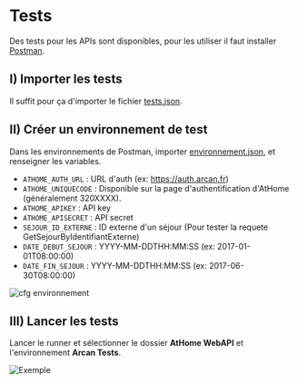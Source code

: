 # Tests

Des tests pour les APIs sont disponibles, pour les utiliser il faut installer [Postman](https://www.getpostman.com/ "postman").

## I) Importer les tests

Il suffit pour ça d'importer le fichier [tests.json](https://raw.githubusercontent.com/up-arcan/WebAPI/master/tests/tests.json).

## II) Créer un environnement de test

Dans les environnements de Postman, importer [environnement.json](https://raw.githubusercontent.com/up-arcan/WebAPI/master/tests/environnement.json), et renseigner les variables.

- `ATHOME_AUTH_URL` : URL d'auth (ex: https://auth.arcan.fr)
- `ATHOME_UNIQUECODE` : Disponible sur la page d'authentification d'AtHome (généralement 320XXXX).
- `ATHOME_APIKEY` : API key
- `ATHOME_APISECRET` : API secret
- `SEJOUR_ID_EXTERNE` : ID externe d'un séjour (Pour tester la requete GetSejourByIdentifiantExterne)
- `DATE_DEBUT_SEJOUR` : YYYY-MM-DDTHH:MM:SS (ex: 2017-01-01T08:00:00)
- `DATE_FIN_SEJOUR` : YYYY-MM-DDTHH:MM:SS (ex: 2017-06-30T08:00:00)

![cfg environnement](https://raw.githubusercontent.com/up-arcan/WebAPI/master/tests/cfg-environnement.png "cfg environnement")

## III) Lancer les tests

Lancer le runner et sélectionner le dossier **AtHome WebAPI** et l'environnement **Arcan Tests**.

![Exemple](https://raw.githubusercontent.com/up-arcan/WebAPI/master/tests/example1.png "Exemple")
